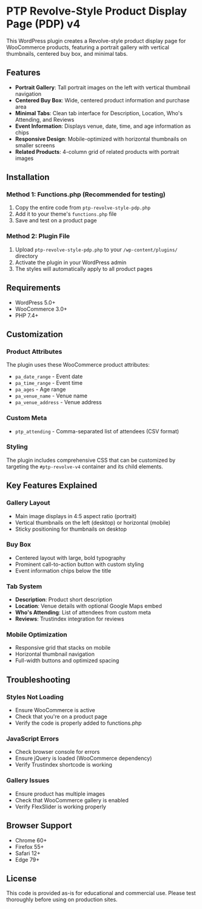 # PTP Revolve-Style Product Display Page (PDP) v4

This WordPress plugin creates a Revolve-style product display page for WooCommerce products, featuring a portrait gallery with vertical thumbnails, centered buy box, and minimal tabs.

## Features

- **Portrait Gallery**: Tall portrait images on the left with vertical thumbnail navigation
- **Centered Buy Box**: Wide, centered product information and purchase area
- **Minimal Tabs**: Clean tab interface for Description, Location, Who's Attending, and Reviews
- **Event Information**: Displays venue, date, time, and age information as chips
- **Responsive Design**: Mobile-optimized with horizontal thumbnails on smaller screens
- **Related Products**: 4-column grid of related products with portrait images

## Installation

### Method 1: Functions.php (Recommended for testing)
1. Copy the entire code from `ptp-revolve-style-pdp.php`
2. Add it to your theme's `functions.php` file
3. Save and test on a product page

### Method 2: Plugin File
1. Upload `ptp-revolve-style-pdp.php` to your `/wp-content/plugins/` directory
2. Activate the plugin in your WordPress admin
3. The styles will automatically apply to all product pages

## Requirements

- WordPress 5.0+
- WooCommerce 3.0+
- PHP 7.4+

## Customization

### Product Attributes
The plugin uses these WooCommerce product attributes:
- `pa_date_range` - Event date
- `pa_time_range` - Event time
- `pa_ages` - Age range
- `pa_venue_name` - Venue name
- `pa_venue_address` - Venue address

### Custom Meta
- `ptp_attending` - Comma-separated list of attendees (CSV format)

### Styling
The plugin includes comprehensive CSS that can be customized by targeting the `#ptp-revolve-v4` container and its child elements.

## Key Features Explained

### Gallery Layout
- Main image displays in 4:5 aspect ratio (portrait)
- Vertical thumbnails on the left (desktop) or horizontal (mobile)
- Sticky positioning for thumbnails on desktop

### Buy Box
- Centered layout with large, bold typography
- Prominent call-to-action button with custom styling
- Event information chips below the title

### Tab System
- **Description**: Product short description
- **Location**: Venue details with optional Google Maps embed
- **Who's Attending**: List of attendees from custom meta
- **Reviews**: Trustindex integration for reviews

### Mobile Optimization
- Responsive grid that stacks on mobile
- Horizontal thumbnail navigation
- Full-width buttons and optimized spacing

## Troubleshooting

### Styles Not Loading
- Ensure WooCommerce is active
- Check that you're on a product page
- Verify the code is properly added to functions.php

### JavaScript Errors
- Check browser console for errors
- Ensure jQuery is loaded (WooCommerce dependency)
- Verify Trustindex shortcode is working

### Gallery Issues
- Ensure product has multiple images
- Check that WooCommerce gallery is enabled
- Verify FlexSlider is working properly

## Browser Support

- Chrome 60+
- Firefox 55+
- Safari 12+
- Edge 79+

## License

This code is provided as-is for educational and commercial use. Please test thoroughly before using on production sites.